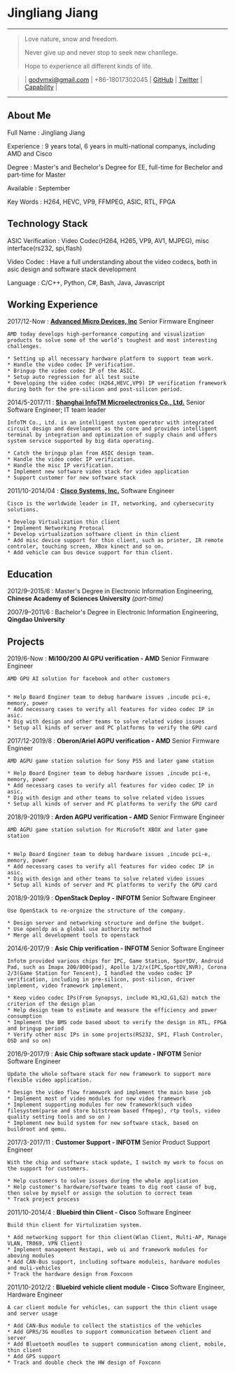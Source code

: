 Jingliang Jiang
============


----

>  Love nature, snow and freedom. <p>Never give up and never stop to seek new chanllege. <p>Hope to experience all different kinds of life. <p>

> | [godvmxi@gmail.com](mailto:godmvxi@gmail.com) | +86-18017302045 | [GitHub](https://github.com/godvmxi) | [Twitter](https://twitter.com/mygoddan) | [Capability](https://gitmind.com/app/doc/9c8452750) | <p>



----

## About Me
Full Name
: Jingliang Jiang

Experience
: 9 years total, 6 years in multi-national companys, including AMD and Cisco

Degree
: Master's and Bechelor's Degree for EE, full-time for Bechelor and part-time for Master

Available
: September

Key Words
:  H264, HEVC, VP9, FFMPEG, ASIC, RTL, FPGA




## Technology Stack


ASIC Verification
: Video Codec(H264, H265, VP9, AV1, MJPEG), misc interface(rs232, spi,flash)

Video Codec
: Have a full understanding about the video codecs, both in asic design and software stack development

Language
: C/C++, Python, C#, Bash, Java, Javascript



## Working Experience

2017/12-Now
:     **[Advanced Micro Devices, Inc](https://www.amd.com/)**  Senior Firmware Engineer 

    AMD today develops high-performance computing and visualization products to solve some of the world’s toughest and most interesting challenges.

    * Setting up all necessary hardware platform to support team work.
    * Handle the video codec IP verification.
    * Bringup the video codec IP of the ASIC.
    * Setup auto regression for all test suite
    * Developing the video codec (H264,HEVC,VP9) IP verification framework during both for the pre-silicon and post-silicon period.

2014/5-2017/11
:   **[Shanghai InfoTM Microelectronics Co., Ltd.](http://www.infotm.com)**  Senior Software Engineer; IT team leader  

    InfoTM Co., Ltd. is an intelligent system operator with integrated circuit design and development as the core and provides intelligent terminal by integration and optimization of supply chain and offers system service supported by big data operating.

    * Catch the bringup plan from ASIC design team.
    * Handle the video codec IP verification.
    * Handle the misc IP verification.
    * Implement new software video stack for video application
    * Support customer for new software stack

2011/10-2014/04
:   **[Cisco Systems, Inc.](https://www.cisco.com/)**   Software Engineer

    Cisco is the worldwide leader in IT, networking, and cybersecurity solutions. 

    * Develop Virtualization thin client 
    * Implement Networking Protocal
    * Develop virtualization software client in thin client
    * Add misc device support for thin client, such as printer, IR remote controler, touching screen, XBox kinect and so on.
    * Add vehicle can bus device support for thin client.


## Education
2012/9–2015/6
:  Master's Degree in Electronic Information Engineering, **Chinese Academy of Sciences University** *(part-time)*

2007/9–2011/6
: Bachelor's Degree in Electronic Information Engineering, **Qingdao University**



## Projects

2019/6-Now
:   **Mi100/200 AI GPU verification  - AMD**  Senior Firmware Engineer 

    AMD GPU AI solution for facebook and other customers

    
    * Help Board Enginer team to debug hardware issues ,incude pci-e, memory, power
    * Add necessarg cases to verify all features for video codec IP in asic.
    * Dig with design and other teams to solve related video issues
    * Setup all kinds of server and PC platforms to verify the GPU card

2017/12-2019/8
:   **Oberon/Ariel AGPU verification  - AMD**   Senior Firmware Engineer 

    AMD AGPU game station solution for Sony PS5 and later game station

    * Help Board Enginer team to debug hardware issues ,incude pci-e, memory, power
    * Add necessarg cases to verify all features for video codec IP in asic.
    * Dig with design and other teams to solve related video issues
    * Setup all kinds of server and PC platforms to verify the GPU card


2018/9-2019/9
:   **Arden AGPU verification  - AMD**   Senior Firmware Engineer 

    AMD AGPU game station solution for MicroSoft XBOX and later game station


    * Help Board Enginer team to debug hardware issues ,incude pci-e, memory, power
    * Add necessarg cases to verify all features for video codec IP in asic.
    * Dig with design and other teams to solve related video issues
    * Setup all kinds of server and PC platforms to verify the GPU card

2018/9-2019/9
:   **OpenStack Deploy  - INFOTM**   Senior Software Engineer 

    Use OpenStack to re-orgnize the structure of the company.

    * Design server and networking structure and define the budget.
    * Use openldp as a global use authority method
    * Merge all development tools to openstack

2014/6-2017/9
:   **Asic Chip verification  - INFOTM**   Senior Software Engineer 

    Infotm provided various chips for IPC, Game Station, SportDV, Android Pad, such as Imapx 200/800(pad), Apollo 1/2/x(IPC,SportDV,NVR), Corona 2/3(Game Station for Tencent), I handled the vodeo codec IP verification, including in pre-silicon, post-silicon, driver implement, video framework implement.

    * Keep video codec IPs(From Synopsys, include H1,H2,G1,G2) match the criterion of the design plan 
    * Help design team to estimate and measure the efficiency and power consumption
    * Implement the BMS code based uboot to verify the design in RTL, FPGA and bringup period
    * Verify other misc IPs in some projects(RS232, SPI, Flash Controler, OSD and so on)
    

2016/9-2017/9
:   **Asic Chip software stack update  - INFOTM**   Senior Software Engineer 

    Update the whole software stack for new framework to support more flexible video application.

    * Design the video flow framework and implement the main base job
    * Implement most of video modules for new video framework
    * Implement supporting modules for new framework(such video filesystem(parse and store bitstream based ffmpeg), rtp tools, video quality setting tools and so on )  
    * Implement new build system for new software stack, based on buildroot and qemu. 

2017/3-2017/11
:   **Customer Support  - INFOTM**   Senior Product Support Engineer 

    With the chip and software stack update, I switch my work to focus on the support for customers.

    * Help customers to solve issues during the whole application
    * Help customer's hardware/software teams to dig root cause of bug, then solve by myself or assign the solution to correct team 
    * Track project process 

2011/10-2014/4
:   **Bluebird thin Client  - Cisco**   Software Engineer 

    Build thin client for Virtulization system. 

    * Add networking support for thin client(Wlan Client, Multi-AP, Manage VLAN, TR069, VPN Client)
    * Implement management Restapi, web ui and framework modules for aboving modules
    * Add CAN-Bus support, including software moduleis, hardware modules and muli-vehicles
    * Track the hardware design from Foxconn


2011/10-2012/2
:   **Bluebird vehicle client module  - Cisco**   Software Engineer, Hardware Engineer 

    A car client module for vehicles, can support the thin client usage and server usage

    * Add CAN-Bus module to collect the statistics of the vehicles
    * Add GPRS/3G moudles to support communication between client and server
    * Add Bluetooth moudles to support communication among client, mobile, thin client
    * Add GPS support
    * Track and double check the HW design of Foxconn


